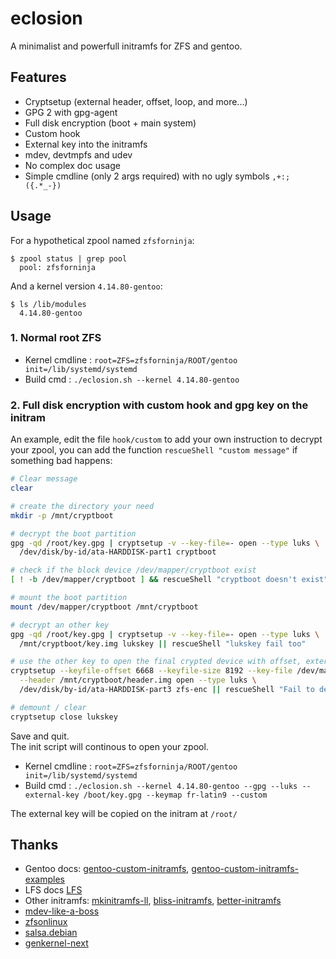 # eclosion
A minimalist and powerfull initramfs for ZFS and gentoo. 

## Features

+ Cryptsetup (external header, offset, loop, and more...)
+ GPG 2 with gpg-agent
+ Full disk encryption (boot + main system)
+ Custom hook
+ External key into the initramfs
+ mdev, devtmpfs and udev
+ No complex doc usage
+ Simple cmdline (only 2 args required) with no ugly symbols `,+:;({.*_-})`

## Usage
For a hypothetical zpool named `zfsforninja`:

    $ zpool status | grep pool
      pool: zfsforninja

And a kernel version `4.14.80-gentoo`:

    $ ls /lib/modules
      4.14.80-gentoo

### 1. Normal root ZFS

+ Kernel cmdline : ` root=ZFS=zfsforninja/ROOT/gentoo init=/lib/systemd/systemd `
+ Build cmd : ` ./eclosion.sh --kernel 4.14.80-gentoo `

### 2. Full disk encryption with custom hook and gpg key on the initram
An example, edit the file `hook/custom` to add your own instruction to decrypt your zpool, you can add the function `rescueShell "custom message"` if something bad happens:

```sh
# Clear message
clear 

# create the directory your need
mkdir -p /mnt/cryptboot

# decrypt the boot partition
gpg -qd /root/key.gpg | cryptsetup -v --key-file=- open --type luks \
  /dev/disk/by-id/ata-HARDDISK-part1 cryptboot

# check if the block device /dev/mapper/cryptboot exist
[ ! -b /dev/mapper/cryptboot ] && rescueShell "cryptboot doesn't exist"

# mount the boot partition
mount /dev/mapper/cryptboot /mnt/cryptboot

# decrypt an other key
gpg -qd /root/key.gpg | cryptsetup -v --key-file=- open --type luks \
  /mnt/cryptboot/key.img lukskey || rescueShell "lukskey fail too"

# use the other key to open the final crypted device with offset, external header, etc...
cryptsetup --keyfile-offset 6668 --keyfile-size 8192 --key-file /dev/mapper/lukskey \
  --header /mnt/cryptboot/header.img open --type luks \
  /dev/disk/by-id/ata-HARDDISK-part3 zfs-enc || rescueShell "Fail to decrypt zfs-enc"

# demount / clear
cryptsetup close lukskey
```
Save and quit.  
The init script will continous to open your zpool.

+ Kernel cmdline : ` root=ZFS=zfsforninja/ROOT/gentoo init=/lib/systemd/systemd `
+ Build cmd : ` ./eclosion.sh --kernel 4.14.80-gentoo --gpg --luks --external-key /boot/key.gpg --keymap fr-latin9 --custom `

The external key will be copied on the initram at `/root/`

## Thanks
+ Gentoo docs: [gentoo-custom-initramfs](https://wiki.gentoo.org/wiki/Custom_Initramfs), [gentoo-custom-initramfs-examples](https://wiki.gentoo.org/wiki/Custom_Initramfs/Examples)
+ LFS docs [LFS](http://www.linuxfromscratch.org/blfs/view/svn/postlfs/initramfs.html)
+ Other initramfs: [mkinitramfs-ll](https://github.com/tokiclover/mkinitramfs-ll), [bliss-initramfs](https://github.com/fearedbliss/bliss-initramfs), [better-initramfs](https://github.com/slashbeast/better-initramfs)
+ [mdev-like-a-boss](https://github.com/slashbeast/mdev-like-a-boss)
+ [zfsonlinux](https://github.com/zfsonlinux/zfs/tree/master/contrib/initramfs)
+ [salsa.debian](https://salsa.debian.org/systemd-team/systemd/tree/master/debian/extra/initramfs-tools)
+ [genkernel-next](https://github.com/Sabayon/genkernel-next)
